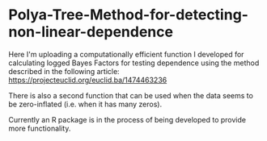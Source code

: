 # Polya-Tree-Method-for-detecting-non-linear-dependence

Here I'm uploading a computationally efficient function I developed for calculating logged Bayes Factors for testing dependence using the method described in the following article: https://projecteuclid.org/euclid.ba/1474463236

There is also a second function that can be used when the data seems to be zero-inflated (i.e. when it has many zeros).

Currently an R package is in the process of being developed to provide more functionality.
